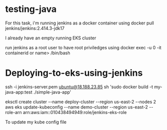 # testing-java


For this task, i'm running jenkins as a docker container using 
docker pull jenkins/jenkins:2.414.3-jdk17

I already have an empty running EKS cluster 

run jenkins as a root user to have root priviledges using docker exec -u 0 -it
containerid or name> /bin/bash
# Deploying-to-eks-using-jenkins




ssh -i jenkins-server.pem ubuntu@18.188.23.85
sh 'sudo docker build -t my-java-app:test ./simple-java-app'


eksctl create cluster --name deploy-cluster --region us-east-2 --nodes 2
aws eks update-kubeconfig --name demo-cluster --region us-east-2 --role-arn arn:aws:iam::010438494949:role/jenkins-eks-role


To update my kube config file 



